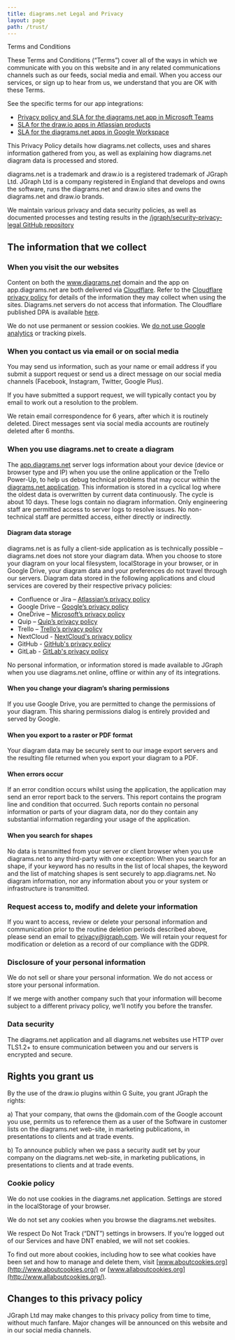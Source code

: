 ```yaml
---
title: diagrams.net Legal and Privacy
layout: page
path: /trust/
---
```


Terms and Conditions

These Terms and Conditions (“Terms”) cover all of the ways in which we communicate with you on this website and in any related communications channels such as our feeds, social media and email. When you access our services, or sign up to hear from us, we understand that you are OK with these Terms.

See the specific terms for our app integrations:
* [Privacy policy and SLA for the diagrams.net app in Microsoft Teams](/trust/privacy-microsoft-teams.html)
* [SLA for the draw.io apps in Atlassian products](/trust/sla-atlassian.html)
* [SLA for the diagrams.net apps in Google Workspace](/trust/sla-gsuite.html)

This Privacy Policy details how diagrams.net collects, uses and shares information gathered from you, as well as explaining how diagrams.net diagram data is processed and stored.

diagrams.net is a trademark and draw.io is a registered trademark of JGraph Ltd. JGraph Ltd is a company registered in England that develops and owns the software, runs the diagrams.net and draw.io sites and owns the diagrams.net and draw.io brands.

We maintain various privacy and data security policies, as well as documented processes and testing results in the [/jgraph/security-privacy-legal GitHub repository](https://github.com/jgraph/security-privacy-legal)

## The information that we collect

### When you visit the our websites

Content on both the www.diagrams.net domain and the app on app.diagrams.net are both delivered via [Cloudflare](https://www.cloudflare.com/). Refer to the [Cloudflare privacy policy](https://www.cloudflare.com/privacypolicy/) for details of the information they may collect when using the sites. Diagrams.net servers do not access that information. The Cloudflare published DPA is available [here](https://www.cloudflare.com/media/pdf/cloudflare-customer-dpa.pdf).

We do not use permanent or session cookies. We [do not use Google analytics](/blog/drawio-google-analytics.html) or tracking pixels.

### When you contact us via email or on social media

You may send us information, such as your name or email address if you submit a support request or send us a direct message on our social media channels (Facebook, Instagram, Twitter, Google Plus).

If you have submitted a support request, we will typically contact you by email to work out a resolution to the problem.

We retain email correspondence for 6 years, after which it is routinely deleted. Direct messages sent via social media accounts are routinely deleted after 6 months.

### When you use diagrams.net to create a diagram

The [app.diagrams.net](http://app.diagrams.net/) server logs information about your device (device or browser type and IP) when you use the online application or the Trello Power-Up, to help us debug technical problems that may occur within the [diagrams.net application](http://app.diagrams.net/). This information is stored in a cyclical log where the oldest data is overwritten by current data continuously. The cycle is about 10 days. These logs contain no diagram information. Only engineering staff are permitted access to server logs to resolve issues. No non-technical staff are permitted access, either directly or indirectly.

#### Diagram data storage

diagrams.net is as fully a client-side application as is technically possible – diagrams.net does not store your diagram data. When you choose to store your diagram on your local filesystem, localStorage in your browser, or in Google Drive, your diagram data and your preferences do not travel through our servers. Diagram data stored in the following applications and cloud services are covered by their respective privacy policies:

- Confluence or Jira – [Atlassian’s privacy policy](https://www.atlassian.com/legal/privacy-policy)
- Google Drive – [Google’s privacy policy](https://policies.google.com/privacy)
- OneDrive – [Microsoft’s privacy policy](https://privacy.microsoft.com/en-us/privacystatement)
- Quip – [Quip’s privacy policy](https://quip.com/about/privacy)
- Trello – [Trello’s privacy policy](https://trello.com/privacy)
- NextCloud - [NextCloud's privacy policy](https://nextcloud.com/privacy/)
- GitHub - [GitHub's privacy policy](https://help.github.com/en/github/site-policy/github-privacy-statement)
- GitLab - [GitLab's privacy policy](https://about.gitlab.com/privacy/)

No personal information, or information stored is made available to JGraph when you use diagrams.net online, offline or within any of its integrations.

#### When you change your diagram’s sharing permissions

If you use Google Drive, you are permitted to change the permissions of your diagram. This sharing permissions dialog is entirely provided and served by Google.

#### When you export to a raster or PDF format

Your diagram data may be securely sent to our image export servers and the resulting file returned when you export your diagram to a PDF.
#### When errors occur

If an error condition occurs whilst using the application, the application may send an error report back to the servers. This report contains the program line and condition that occurred. Such reports contain no personal information or parts of your diagram data, nor do they contain any substantial information regarding your usage of the application.

#### When you search for shapes

No data is transmitted from your server or client browser when you use diagrams.net to any third-party with one exception: When you search for an shape, if your keyword has no results in the list of local shapes, the keyword and the list of matching shapes is sent securely to app.diagrams.net. No diagram information, nor any information about you or your system or infrastructure is transmitted.

### Request access to, modify and delete your information

If you want to access, review or delete your personal information and communication prior to the routine deletion periods described above, please send an email to [privacy@jgraph.com](privacy@jgraph.com). We will retain your request for modification or deletion as a record of our compliance with the GDPR.

### Disclosure of your personal information

We do not sell or share your personal information. We do not access or store your personal information.

If we merge with another company such that your information will become subject to a different privacy policy, we’ll notify you before the transfer.

### Data security

The diagrams.net application and all diagrams.net websites use HTTP over TLS1.2+ to ensure communication between you and our servers is encrypted and secure.

## Rights you grant us

By the use of the draw.io plugins within G Suite, you grant JGraph the rights:

a) That your company, that owns the @domain.com of the Google account you use, permits us to reference them as a user of the Software in customer lists on the diagrams.net web-site, in marketing publications, in presentations to clients and at trade events.

b) To announce publicly when we pass a security audit set by your company on the diagrams.net web-site, in marketing publications, in presentations to clients and at trade events.

### Cookie policy

We do not use cookies in the diagrams.net application. Settings are stored in the localStorage of your browser.

We do not set any cookies when you browse the diagrams.net websites.

We respect Do Not Track (“DNT”) settings in browsers. If you’re logged out of our Services and have DNT enabled, we will not set cookies.

To find out more about cookies, including how to see what cookies have been set and how to manage and delete them, visit [www.aboutcookies.org](http://www.aboutcookies.org/) or [www.allaboutcookies.org](http://www.allaboutcookies.org/).

## Changes to this privacy policy

JGraph Ltd may make changes to this privacy policy from time to time, without much fanfare. Major changes will be announced on this website and in our social media channels.
